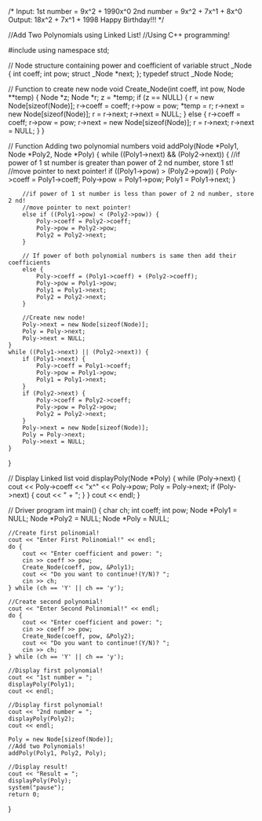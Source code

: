 /*
Input:
1st number = 9x^2 +        1990x^0
2nd number = 9x^2 + 7x^1 + 8x^0
Output:
18x^2 + 7x^1 + 1998
Happy Birthday!!!
*/

//Add Two Polynomials using Linked List!
//Using C++ programming!

#include<iostream>
using namespace std;

// Node structure containing power and coefficient of variable 
struct _Node {
	int coeff;
	int pow;
	struct _Node *next;
};
typedef struct _Node Node;

// Function to create new node
void Create_Node(int coeff, int pow, Node **temp) {
	Node *z;
	Node *r;
	z = *temp;
	if (z == NULL) {
		r = new Node[sizeof(Node)];
		r->coeff = coeff;
		r->pow = pow;
		*temp = r;
		r->next = new Node[sizeof(Node)];
		r = r->next;
		r->next = NULL;
	}
	else {
		r->coeff = coeff;
		r->pow = pow;
		r->next = new Node[sizeof(Node)];
		r = r->next;
		r->next = NULL;
	}
}

// Function Adding two polynomial numbers 
void addPoly(Node *Poly1, Node *Poly2, Node *Poly) {
	while ((Poly1->next) && (Poly2->next)) {
		//if power of 1 st number is greater than power of 2 nd number, store 1 st!
		//move pointer to next pointer!
		if ((Poly1->pow) > (Poly2->pow)) {
			Poly->coeff = Poly1->coeff;
			Poly->pow = Poly1->pow;
			Poly1 = Poly1->next;
		}

		//if power of 1 st number is less than power of 2 nd number, store 2 nd!
		//move pointer to next pointer!
		else if ((Poly1->pow) < (Poly2->pow)) {
			Poly->coeff = Poly2->coeff;
			Poly->pow = Poly2->pow;
			Poly2 = Poly2->next;
		}

		// If power of both polynomial numbers is same then add their coefficients 
		else {
			Poly->coeff = (Poly1->coeff) + (Poly2->coeff);
			Poly->pow = Poly1->pow;
			Poly1 = Poly1->next;
			Poly2 = Poly2->next;
		}

		//Create new node!
		Poly->next = new Node[sizeof(Node)];
		Poly = Poly->next;
		Poly->next = NULL;
	}
	while ((Poly1->next) || (Poly2->next)) {
		if (Poly1->next) {
			Poly->coeff = Poly1->coeff;
			Poly->pow = Poly1->pow;
			Poly1 = Poly1->next;
		}
		if (Poly2->next) {
			Poly->coeff = Poly2->coeff;
			Poly->pow = Poly2->pow;
			Poly2 = Poly2->next;
		}
		Poly->next = new Node[sizeof(Node)];
		Poly = Poly->next;
		Poly->next = NULL;
	}
}

// Display Linked list
void displayPoly(Node *Poly) {
	while (Poly->next) {
		cout << Poly->coeff << "x^" << Poly->pow;
		Poly = Poly->next;
		if (Poly->next) {
			cout << " + ";
		}
	}
	cout << endl;
}

// Driver  program 
int main() {
	char ch;
	int coeff;
	int pow;
	Node *Poly1 = NULL;
	Node *Poly2 = NULL;
	Node *Poly = NULL;

	//Create first polinomial!
	cout << "Enter First Polinomial!" << endl;
	do {
		cout << "Enter coefficient and power: ";
		cin >> coeff >> pow;
		Create_Node(coeff, pow, &Poly1);
		cout << "Do you want to continue!(Y/N)? ";
		cin >> ch;
	} while (ch == 'Y' || ch == 'y');

	//Create second polynomial!
	cout << "Enter Second Polinomial!" << endl;
	do {
		cout << "Enter coefficient and power: ";
		cin >> coeff >> pow;
		Create_Node(coeff, pow, &Poly2);
		cout << "Do you want to continue!(Y/N)? ";
		cin >> ch;
	} while (ch == 'Y' || ch == 'y');

	//Display first polynomial!
	cout << "1st number = ";
	displayPoly(Poly1);
	cout << endl;

	//Display first polynomial!
	cout << "2nd number = ";
	displayPoly(Poly2);
	cout << endl;

	Poly = new Node[sizeof(Node)];
	//Add two Polynomials!
	addPoly(Poly1, Poly2, Poly);

	//Display result!
	cout << "Result = ";
	displayPoly(Poly);
	system("pause");
	return 0;
}

